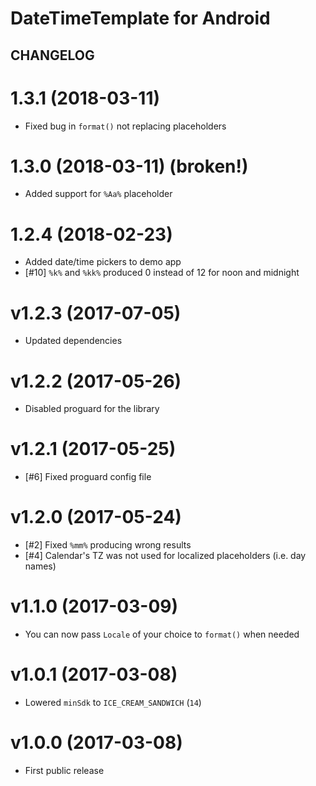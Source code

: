 # DateTimeTemplate for Android #

## CHANGELOG ##

1.3.1 (2018-03-11)
==================
* Fixed bug in `format()` not replacing placeholders

1.3.0 (2018-03-11) (broken!)
==================
* Added support for `%Aa%` placeholder

1.2.4 (2018-02-23)
==================
* Added date/time pickers to demo app
* [#10] `%k%` and `%kk%` produced 0 instead of 12 for noon and midnight

v1.2.3 (2017-07-05)
===================
* Updated dependencies

v1.2.2 (2017-05-26)
===================
* Disabled proguard for the library

v1.2.1 (2017-05-25)
===================
* [#6] Fixed proguard config file

v1.2.0 (2017-05-24)
===================
* [#2] Fixed `%mm%` producing wrong results
* [#4] Calendar's TZ was not used for localized placeholders (i.e. day names)

v1.1.0 (2017-03-09)
===================
* You can now pass `Locale` of your choice to `format()` when needed

v1.0.1 (2017-03-08)
===================
* Lowered `minSdk` to `ICE_CREAM_SANDWICH` (`14`)

v1.0.0 (2017-03-08)
===================
* First public release
